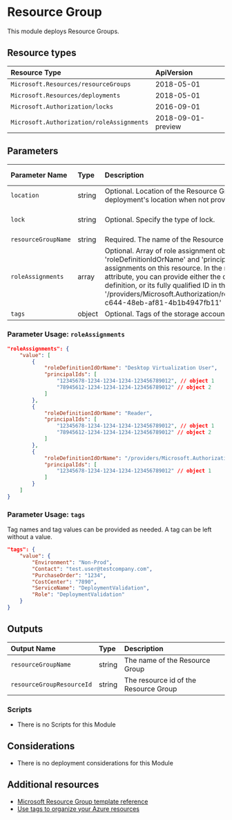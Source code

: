 # Resource Group

This module deploys Resource Groups.

## Resource types

|Resource Type|ApiVersion|
|:--|:--|
|`Microsoft.Resources/resourceGroups`|2018-05-01|
|`Microsoft.Resources/deployments`|2018-05-01|
|`Microsoft.Authorization/locks`|2016-09-01|
|`Microsoft.Authorization/roleAssignments`|2018-09-01-preview|

## Parameters

| Parameter Name | Type | Description | DefaultValue | Possible values |
| :-- | :-- | :-- | :-- | :-- |
| `location` | string | Optional. Location of the Resource Group. It uses the deployment's location when not provided. | [deployment().location] |  |
| `lock` | string | Optional. Specify the type of lock. | 'Not specified' | 'CanNotDelete', 'NotSpecified', 'ReadOnly' |
| `resourceGroupName` | string | Required. The name of the Resource Group |  |  |
| `roleAssignments` | array | Optional. Array of role assignment objects that contain the 'roleDefinitionIdOrName' and 'principalId' to define RBAC role assignments on this resource. In the roleDefinitionIdOrName attribute, you can provide either the display name of the role definition, or its fully qualified ID in the following format: '/providers/Microsoft.Authorization/roleDefinitions/c2f4ef07-c644-48eb-af81-4b1b4947fb11' | System.Object[] |  |
| `tags` | object | Optional. Tags of the storage account resource. |  |  |

### Parameter Usage: `roleAssignments`

```json
"roleAssignments": {
    "value": [
        {
            "roleDefinitionIdOrName": "Desktop Virtualization User",
            "principalIds": [
                "12345678-1234-1234-1234-123456789012", // object 1
                "78945612-1234-1234-1234-123456789012" // object 2
            ]
        },
        {
            "roleDefinitionIdOrName": "Reader",
            "principalIds": [
                "12345678-1234-1234-1234-123456789012", // object 1
                "78945612-1234-1234-1234-123456789012" // object 2
            ]
        },
        {
            "roleDefinitionIdOrName": "/providers/Microsoft.Authorization/roleDefinitions/c2f4ef07-c644-48eb-af81-4b1b4947fb11",
            "principalIds": [
                "12345678-1234-1234-1234-123456789012" // object 1
            ]
        }
    ]
}
```

### Parameter Usage: `tags`

Tag names and tag values can be provided as needed. A tag can be left without a value.

```json
"tags": {
    "value": {
        "Environment": "Non-Prod",
        "Contact": "test.user@testcompany.com",
        "PurchaseOrder": "1234",
        "CostCenter": "7890",
        "ServiceName": "DeploymentValidation",
        "Role": "DeploymentValidation"
    }
}
```

## Outputs

| Output Name | Type | Description |
| :-- | :-- | :-- |
| `resourceGroupName` | string | The name of the Resource Group |
| `resourceGroupResourceId` | string | The resource id of the Resource Group |

### Scripts

- There is no Scripts for this Module

## Considerations

- There is no deployment considerations for this Module

## Additional resources

- [Microsoft Resource Group template reference](https://docs.microsoft.com/en-us/azure/templates/microsoft.resources/2019-05-01/resourcegroups)
- [Use tags to organize your Azure resources](https://docs.microsoft.com/en-us/azure/azure-resource-manager/resource-group-using-tags)
